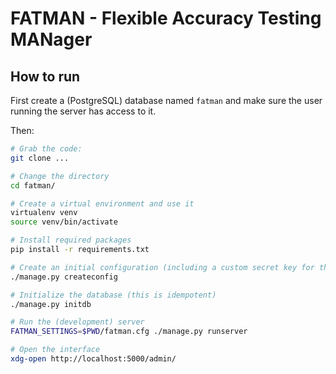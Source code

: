 # FATMAN - Flexible Accuracy Testing MANager

## How to run

First create a (PostgreSQL) database named `fatman` and make sure the user running the server has access to it.

Then:

```sh
# Grab the code:
git clone ...

# Change the directory
cd fatman/

# Create a virtual environment and use it
virtualenv venv
source venv/bin/activate

# Install required packages
pip install -r requirements.txt

# Create an initial configuration (including a custom secret key for the session cookies, will overwrite an existing `fatman.cfg` in your current directory)
./manage.py createconfig

# Initialize the database (this is idempotent)
./manage.py initdb

# Run the (development) server
FATMAN_SETTINGS=$PWD/fatman.cfg ./manage.py runserver

# Open the interface
xdg-open http://localhost:5000/admin/
```
